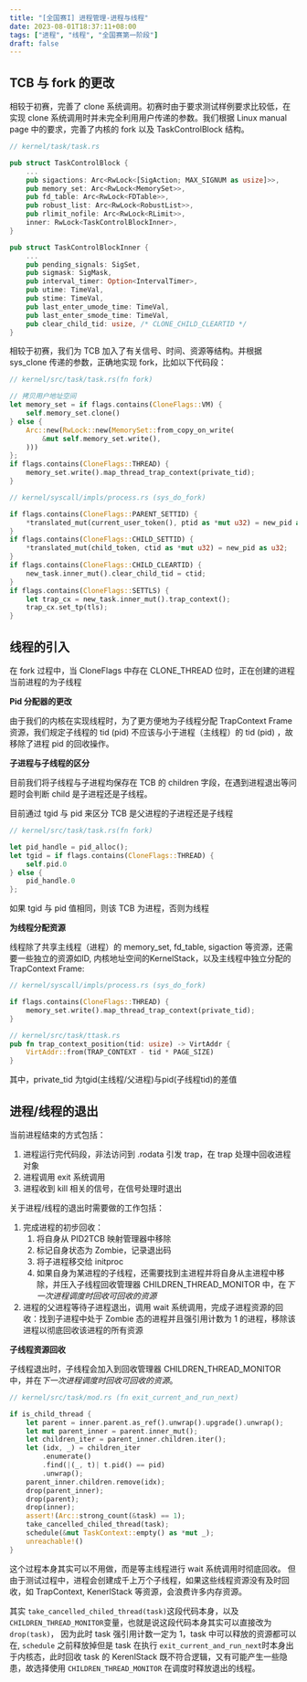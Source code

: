 ```yaml
---
title: "[全国赛I] 进程管理-进程与线程"
date: 2023-08-01T18:37:11+08:00
tags: ["进程", "线程", "全国赛第一阶段"]
draft: false
---
```


## TCB 与 fork 的更改

相较于初赛，完善了 clone 系统调用。初赛时由于要求测试样例要求比较低，在实现 clone 系统调用时并未完全利用用户传递的参数。我们根据 Linux
manual page 中的要求，完善了内核的 fork 以及 TaskControlBlock 结构。

<!--more-->

<!--more-->

```rust
// kernel/task/task.rs

pub struct TaskControlBlock {
	...
    pub sigactions: Arc<RwLock<[SigAction; MAX_SIGNUM as usize]>>,
    pub memory_set: Arc<RwLock<MemorySet>>,
    pub fd_table: Arc<RwLock<FDTable>>,
    pub robust_list: Arc<RwLock<RobustList>>,
    pub rlimit_nofile: Arc<RwLock<RLimit>>,
    inner: RwLock<TaskControlBlockInner>,
}

pub struct TaskControlBlockInner {
	...
    pub pending_signals: SigSet,
    pub sigmask: SigMask,
    pub interval_timer: Option<IntervalTimer>,
    pub utime: TimeVal,
    pub stime: TimeVal,
    pub last_enter_umode_time: TimeVal,
    pub last_enter_smode_time: TimeVal,
    pub clear_child_tid: usize, /* CLONE_CHILD_CLEARTID */
}
```

相较于初赛，我们为 TCB 加入了有关信号、时间、资源等结构。并根据 sys_clone 传递的参数，正确地实现 fork，比如以下代码段：

```rust
// kernel/src/task/task.rs(fn fork)

// 拷贝用户地址空间
let memory_set = if flags.contains(CloneFlags::VM) {
    self.memory_set.clone()
} else {
    Arc::new(RwLock::new(MemorySet::from_copy_on_write(
        &mut self.memory_set.write(),
    )))
};
if flags.contains(CloneFlags::THREAD) {
    memory_set.write().map_thread_trap_context(private_tid);
}
```

```rust
// kernel/syscall/impls/process.rs (sys_do_fork)

if flags.contains(CloneFlags::PARENT_SETTID) {
    *translated_mut(current_user_token(), ptid as *mut u32) = new_pid as u32;
}
if flags.contains(CloneFlags::CHILD_SETTID) {
    *translated_mut(child_token, ctid as *mut u32) = new_pid as u32;
}
if flags.contains(CloneFlags::CHILD_CLEARTID) {
    new_task.inner_mut().clear_child_tid = ctid;
}
if flags.contains(CloneFlags::SETTLS) {
    let trap_cx = new_task.inner_mut().trap_context();
    trap_cx.set_tp(tls);
}
```



## 线程的引入

在 fork 过程中，当 CloneFlags 中存在 CLONE_THREAD 位时，正在创建的进程当前进程的为子线程

**Pid 分配器的更改**

由于我们的内核在实现线程时，为了更方便地为子线程分配 TrapContext Frame 资源，我们规定子线程的 tid (pid) 不应该与小于进程（主线程）的 tid (pid) ，故移除了进程 pid 的回收操作。

**子进程与子线程的区分**

目前我们将子线程与子进程均保存在 TCB 的 children 字段，在遇到进程退出等问题时会判断 child 是子进程还是子线程。

目前通过 tgid 与 pid 来区分 TCB 是父进程的子进程还是子线程

```rust
// kernel/src/task/task.rs(fn fork)

let pid_handle = pid_alloc();
let tgid = if flags.contains(CloneFlags::THREAD) {
    self.pid.0
} else {
    pid_handle.0
};
```

如果 tgid 与 pid 值相同，则该 TCB 为进程，否则为线程

**为线程分配资源**

线程除了共享主线程（进程）的 memory_set, fd_table, sigaction 等资源，还需要一些独立的资源如ID, 内核地址空间的KernelStack，以及主线程中独立分配的 TrapContext Frame:

```rust
// kernel/syscall/impls/process.rs (sys_do_fork)

if flags.contains(CloneFlags::THREAD) {
    memory_set.write().map_thread_trap_context(private_tid);
}

// kernel/src/task/ttask.rs
pub fn trap_context_position(tid: usize) -> VirtAddr {
    VirtAddr::from(TRAP_CONTEXT - tid * PAGE_SIZE)
}
```

其中，private_tid 为tgid(主线程/父进程)与pid(子线程tid)的差值

## 进程/线程的退出

当前进程结束的方式包括：

1. 进程运行完代码段，非法访问到 .rodata 引发 trap，在 trap 处理中回收进程对象
2. 进程调用 exit 系统调用
3. 进程收到 kill 相关的信号，在信号处理时退出

关于进程/线程的退出时需要做的工作包括：

1. 完成进程的初步回收：
   1. 将自身从 PID2TCB 映射管理器中移除
   2. 标记自身状态为 Zombie，记录退出码
   3. 将子进程移交给 initproc
   4. 如果自身为某进程的子线程，还需要找到主进程并将自身从主进程中移除，并压入子线程回收管理器 CHILDREN_THREAD_MONITOR 中，在*下一次进程调度时回收可回收的资源*
2. 进程的父进程等待子进程退出，调用 wait 系统调用，完成子进程资源的回收：找到子进程中处于 Zombie 态的进程并且强引用计数为 1 的进程，移除该进程以彻底回收该进程的所有资源

**子线程资源回收**

子线程退出时，子线程会加入到回收管理器 CHILDREN_THREAD_MONITOR 中，并在*下一次进程调度时回收可回收的资源*。

```rust
// kernel/src/task/mod.rs (fn exit_current_and_run_next)

if is_child_thread {
    let parent = inner.parent.as_ref().unwrap().upgrade().unwrap();
    let mut parent_inner = parent.inner_mut();
    let children_iter = parent_inner.children.iter();
    let (idx, _) = children_iter
        .enumerate()
        .find(|(_, t)| t.pid() == pid)
        .unwrap();
    parent_inner.children.remove(idx);
    drop(parent_inner);
    drop(parent);
    drop(inner);
    assert!(Arc::strong_count(&task) == 1);
    take_cancelled_chiled_thread(task);
    schedule(&mut TaskContext::empty() as *mut _);
    unreachable!()
}
```

这个过程本身其实可以不用做，而是等主线程进行 wait 系统调用时彻底回收。
但由于测试过程中，进程会创建成千上万个子线程，如果这些线程资源没有及时回收，如
TrapContext, KenerlStack 等资源，会浪费许多内存资源。

其实 `take_cancelled_chiled_thread(task)`这段代码本身，以及
`CHILDREN_THREAD_MONITOR`变量，也就是说这段代码本身其实可以直接改为 `drop(task)`，
因为此时 task 强引用计数一定为 1，task 中可以释放的资源都可以在, `schedule` 之前释放掉但是 task 在执行
`exit_current_and_run_next`时本身出于内核态，此时回收 task 的 KerenlStack
既不符合逻辑，又有可能产生一些隐患，故选择使用 `CHILDREN_THREAD_MONITOR` 在调度时释放退出的线程。